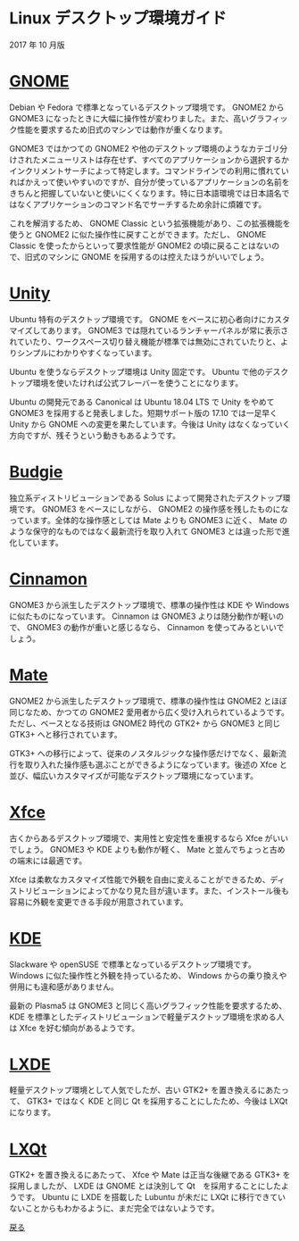 # Linux デスクトップ環境ガイド

2017 年 10 月版

# [GNOME](https://www.gnome.org/)

Debian や Fedora で標準となっているデスクトップ環境です。 GNOME2 から GNOME3 になったときに大幅に操作性が変わりました。また、高いグラフィック性能を要求するため旧式のマシンでは動作が重くなります。

GNOME3 ではかつての GNOME2 や他のデスクトップ環境のようなカテゴリ分けされたメニューリストは存在せず、すべてのアプリケーションから選択するかインクリメントサーチによって特定します。コマンドラインでの利用に慣れていればかえって使いやすいのですが、自分が使っているアプリケーションの名前をきちんと把握していないと使いにくくなります。特に日本語環境では日本語名ではなくアプリケーションのコマンド名でサーチするため余計に煩雑です。

これを解消するため、 GNOME Classic という拡張機能があり、この拡張機能を使うと GNOME2 に似た操作性に戻すことができます。ただし、 GNOME Classic を使ったからといって要求性能が GNOME2 の頃に戻ることはないので、旧式のマシンに GNOME を採用するのは控えたほうがいいでしょう。

# [Unity](https://unity.ubuntu.com/)

Ubuntu 特有のデスクトップ環境です。 GNOME をベースに初心者向けにカスタマイズしてあります。 GNOME3 では隠れているランチャーパネルが常に表示されていたり、ワークスペース切り替え機能が標準では無効にされていたりと、よりシンプルにわかりやすくなっています。

Ubuntu を使うならデスクトップ環境は Unity 固定です。 Ubuntu で他のデスクトップ環境を使いたければ公式フレーバーを使うことになります。

Ubuntu の開発元である Canonical は Ubuntu 18.04 LTS で Unity をやめて GNOME3 を採用すると発表しました。短期サポート版の 17.10 では一足早く Unity から GNOME への変更を果たしています。今後は Unity はなくなっていく方向ですが、残そうという動きもあるようです。

# [Budgie](https://solus-project.com/budgie/)

独立系ディストリビューションである Solus によって開発されたデスクトップ環境です。 GNOME3 をベースにしながら、 GNOME2 の操作感を残したものになっています。全体的な操作感としては Mate よりも GNOME3 に近く、 Mate のような保守的なものではなく最新流行を取り入れて GNOME3 とは違った形で進化しています。

# [Cinnamon](https://cinnamon-spices.linuxmint.com/)

GNOME3 から派生したデスクトップ環境で、標準の操作性は KDE や Windows に似たものになっています。 Cinnamon は GNOME3 よりは随分動作が軽いので、 GNOME3 の動作が重いと感じるなら、 Cinnamon を使ってみるといいでしょう。

# [Mate](https://mate-desktop.org/)

GNOME2 から派生したデスクトップ環境で、標準の操作性は GNOME2 とほぼ同じなため、かつての GNOME2 愛用者から広く受け入れられているようです。ただし、ベースとなる技術は GNOME2 時代の GTK2+ から GNOME3 と同じ GTK3+ へと移行されています。

GTK3+ への移行によって、従来のノスタルジックな操作感だけでなく、最新流行を取り入れた操作感も選ぶことができるようになっています。後述の Xfce と並び、幅広いカスタマイズが可能なデスクトップ環境になっています。

# [Xfce](https://xfce.org/)

古くからあるデスクトップ環境で、実用性と安定性を重視するなら Xfce がいいでしょう。 GNOME3 や KDE よりも動作が軽く、 Mate と並んでちょっと古めの端末には最適です。

Xfce は柔軟なカスタマイズ性能で外観を自由に変えることができるため、ディストリビューションによってかなり見た目が違います。また、インストール後も容易に外観を変更できる手段が用意されています。

# [KDE](https://www.kde.org/)

Slackware や openSUSE で標準となっているデスクトップ環境です。 Windows に似た操作性と外観を持っているため、 Windows からの乗り換えや併用にも違和感がありません。

最新の Plasma5 は GNOME3 と同じく高いグラフィック性能を要求するため、 KDE を標準としたディストリビューションで軽量デスクトップ環境を求める人は Xfce を好む傾向があるようです。

# [LXDE](http://lxde.org/)

軽量デスクトップ環境として人気でしたが、古い GTK2+ を置き換えるにあたって、 GTK3+ ではなく KDE と同じ Qt を採用することにしたため、今後は LXQt になります。

# [LXQt](http://lxqt.org/)

GTK2+ を置き換えるにあたって、 Xfce や Mate は正当な後継である GTK3+ を採用しましたが、 LXDE は GNOME とは決別して Qt　を採用することにしたようです。 Ubuntu に LXDE を搭載した Lubuntu が未だに LXQt に移行できていないことからもわかるように、まだ完全ではないようです。

[戻る](readme.md)
